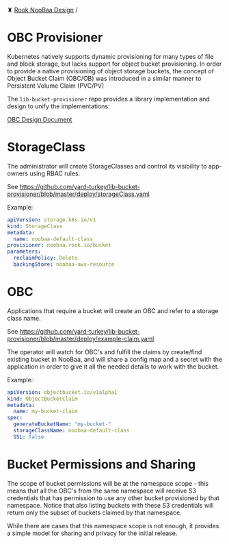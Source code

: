 ♜ [Rook NooBaa Design](README.md) /
# OBC Provisioner

Kubernetes natively supports dynamic provisioning for many types of file and block storage, but lacks support for object bucket provisioning.
In order to provide a native provisioning of object storage buckets, the concept of Object Bucket Claim (OBC/OB) was introduced in a similar manner to Persistent Volume Claim (PVC/PV)

The `lib-bucket-provisioner` repo provides a library implementation and design to unify the implementations:

[OBC Design Document](https://github.com/yard-turkey/lib-bucket-provisioner/blob/master/doc/design/object-bucket-lib.md)


# StorageClass

The administrator will create StorageClasses and control its visibility to app-owners using RBAC rules.

See https://github.com/yard-turkey/lib-bucket-provisioner/blob/master/deploy/storageClass.yaml 

Example:

```yaml
apiVersion: storage.k8s.io/v1
kind: StorageClass
metadata:
  name: noobaa-default-class
provisioner: noobaa.rook.io/bucket
parameters:
  reclaimPolicy: Delete
  backingStore: noobaa-aws-resource
```

# OBC

Applications that require a bucket will create an OBC and refer to a storage class name.

See https://github.com/yard-turkey/lib-bucket-provisioner/blob/master/deploy/example-claim.yaml 

The operator will watch for OBC's and fulfill the claims by create/find existing bucket in NooBaa, and will share a config map and a secret with the application in order to give it all the needed details to work with the bucket.

Example:

```yaml
apiVersion: objectbucket.io/v1alpha1
kind: ObjectBucketClaim
metadata:
  name: my-bucket-claim
spec:
  generateBucketName: "my-bucket-"
  storageClassName: noobaa-default-class
  SSL: false
```

# Bucket Permissions and Sharing

The scope of bucket permissions will be at the namespace scope - this means that all the OBC's from the same namespace will receive S3 credentials that has permission to use any other bucket provisioned by that namespace. Notice that also listing buckets with these S3 credentials will return only the subset of buckets claimed by that namespace.

While there are cases that this namespace scope is not enough, it provides a simple model for sharing and privacy for the initial release.
